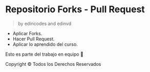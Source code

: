 # Repositorio Forks - Pull Request 
> by edincodes and edinvd

* Aplicar Forks.
* Hacer Pull Request.
* Aplicar lo aprendido del curso.

Esto es parte del trabajo en equipo 🤝

Copyright © Todos los Derechos Reservados
